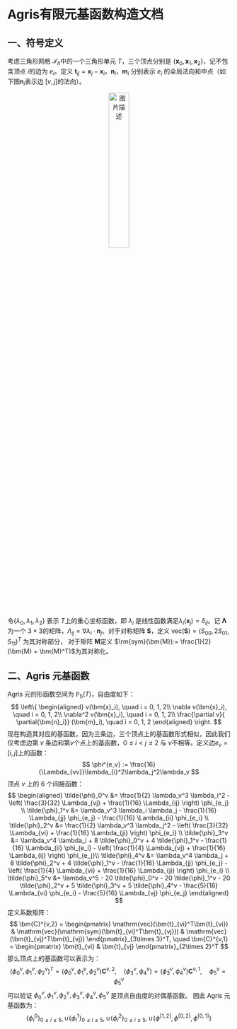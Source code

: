 # Agris有限元基函数构造文档
## 一、符号定义
考虑三角形网格 $\mathcal{T}_h$中的一个三角形单元 $T$，三个顶点分别是
$\{\bm{x}_0, \bm{x}_1, \bm{x}_2\}$，记不包含顶点 $i$的边为
$e_i$。定义 $\bm{t}_{ij} = \bm{x}_j - \bm{x}_i$，$\bm{n}_i， \bm{m}_i$ 
分别表示 $e_i$ 
的全局法向和中点（如下图$\bm{n}_i$表示边 $[v, j]$的法向）。

<center>
<img src="tri.png" alt="图片描述" style="width:30%;">
</center>

令$\{\lambda_0, \lambda_1, \lambda_2\}$ 表示 $T$上的重心坐标函数，即 $\lambda_i$
是线性函数满足$\lambda_i(\bm{x}_j) = \delta_{ij}$。记 $\bm{\Lambda}$为一个
$3\times3$的矩阵，$\Lambda_{ij} = \nabla\lambda_i\cdot \bm{n}_j$。对于对称矩阵
$\bm{S}$，定义 $\mathrm{vec}(\bm{S}) = (S_{00}, 2S_{01}, S_{11})^T$ 为其对称部分，
对于矩阵 $\bm M$定义 $\rm{sym}(\bm{M}):= \frac{1}{2}(\bm{M} + \bm{M}^T)$为其对称化。

## 二、Agris 元基函数
Agris 元的形函数空间为 $\mathbb{P}_5(T)$，自由度如下：
$$
\left\{ 
\begin{aligned}
v(\bm{x}_i), \quad i = 0, 1, 2\\
\nabla v(\bm{x}_i), \quad i = 0, 1, 2\\
\nabla^2 v(\bm{x}_i), \quad i = 0, 1, 2\\
\frac{\partial v}{
\partial{\bm{n}_i}} (\bm{m}_i), \quad i = 0, 1, 2
\end{aligned}
\right.
$$
现在构造其对应的基函数，因为三条边，三个顶点上的基函数形式相似，因此我们仅考虑边第
$v$ 条边和第$v$个点上的基函数，$0\leq i < j \leq 2$ 与 $v$不相等。定义边$e_v =
[i, j]$上的函数：
$$
\phi^{e_v} := \frac{16}{\Lambda_{vv}}\lambda_{i}^2\lambda_j^2\lambda_v
$$
顶点 $v$ 上的 6 个间接函数：
$$
\begin{aligned}
\tilde{\phi}_0^v &= \frac{1}{2} \lambda_v^3 \lambda_i^2 - \left( \frac{3}{32} \Lambda_{vj} + \frac{1}{16} \Lambda_{ij} \right) \phi_{e_j} \\
\tilde{\phi}_1^v &= \lambda_v^3 \lambda_i \lambda_j - \frac{1}{16} \Lambda_{jj} \phi_{e_j} - \frac{1}{16} \Lambda_{ii} \phi_{e_i}  \\
\tilde{\phi}_2^v &= \frac{1}{2} \lambda_v^3 \lambda_j^2 - \left( \frac{3}{32} \Lambda_{vi} + \frac{1}{16} \Lambda_{ji} \right) \phi_{e_i} \\
\tilde{\phi}_3^v &= \lambda_v^4 \lambda_i + 8 \tilde{\phi}_0^v + 4 \tilde{\phi}_1^v - \frac{1}{16} \Lambda_{ii} \phi_{e_i} - \left( \frac{1}{4} \Lambda_{vj} + \frac{1}{16} \Lambda_{ij} \right) \phi_{e_j}\\
\tilde{\phi}_4^v &= \lambda_v^4 \lambda_j + 8 \tilde{\phi}_2^v + 4 \tilde{\phi}_1^v - \frac{1}{16} \Lambda_{jj} \phi_{e_j} - \left( \frac{1}{4} \Lambda_{vi} + \frac{1}{16} \Lambda_{ji} \right) \phi_{e_i} \\
\tilde{\phi}_5^v &= \lambda_v^5 - 20 \tilde{\phi}_0^v - 20 \tilde{\phi}_1^v - 20 \tilde{\phi}_2^v + 5 \tilde{\phi}_3^v + 5 \tilde{\phi}_4^v - \frac{5}{16} \Lambda_{vi} \phi_{e_i} - \frac{5}{16} \Lambda_{vj} \phi_{e_j}
\end{aligned}
$$
定义系数矩阵：
$$
\bm{C}^{v,2} = \begin{pmatrix}
\mathrm{vec}(\bm{t}_{vi}^T\bm{t}_{vi}) &
\mathrm{vec}(\mathrm{sym}(\bm{t}_{vi}^T\bm{t}_{vj})) &
\mathrm{vec}(\bm{t}_{vj}^T\bm{t}_{vj})
\end{pmatrix}_{3\times 3}^T, 
\quad 
\bm{C}^{v,1} = 
\begin{pmatrix}
\bm{t}_{vi} & \bm{t}_{vj}
\end{pmatrix}_{2\times 2}^T
$$
那么顶点上的基函数可以表示为：
$$
(\phi^v_0, \phi^v_1, \phi^v_2)^T = 
(\tilde{\phi}^v_0, \tilde{\phi}^v_1, \tilde{\phi}^v_2)
\bm{C}^{v,2},
\quad
(\phi^v_3, \phi^v_4) = 
(\tilde{\phi}^v_3, \tilde{\phi}^v_4)\bm{C}^{v,1},
\quad
\phi^v_5 = \tilde{\phi}^v_5
$$
可以验证 $\phi_0^v, \phi_1^v, \phi_2^v, \phi_3^v, \phi_4^v,\phi_5^v$ 是顶点自由度的对偶基函数。
因此 Agris 元基函数为：
$$
\{\phi^0_i\}_{0\leq i \leq 5}, \cup \{\phi^1_i\}_{0\leq i \leq 5}, \cup
\{\phi^2_i\}_{0\leq i \leq 5}, \cup \{\phi^{[1, 2]}, \phi^{[0, 2]}, \phi^{[0,
1]}\}
$$
